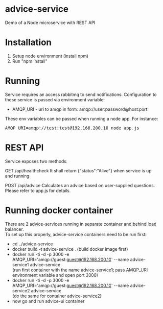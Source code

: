 # advice-service
Demo of a Node microservice with REST API

# Installation
1. Setup node environment (install npm)
2. Run "npm install"

# Running
Service requires an access rabbitmq to send notifications. Configuration to these service is passed via environment variable:
- AMQP_URI - uri to amqp in form: amqp://user:password@host:port


These env variables can be passed when running a node app. For instance:
<pre>AMQP_URI=amqp://test:test@192.168.200.10 node app.js</pre>

# REST API
Service exposes two methods:

GET /api/healthcheck
It shall return {"status":"Alive"} when service is up and running

POST /api/advice
Calculates an advice based on user-supplied questions. Please refer to app.js for details.

# Running docker container
There are 2 advice-services running in separate container and behind load balancer. <br />
To set up this properly, advice-service containers need to be run first:
- cd ../advice-service
- docker build -t advice-service . (build docker image first)
- docker run -ti -d -p 3000 -e AMQP_URI='amqp://guest:guest@192.168.200.10' --name advice-service1  advice-service <br />
(run first container with the name advice-service1; pass AMQP_URI environment variable and open port 3000)
- docker run -ti -d -p 3000 -e AMQP_URI='amqp://guest:guest@192.168.200.10' --name advice-service2  advice-service <br />
(do the same for container advice-service2)
- now go and run advice-ui container
